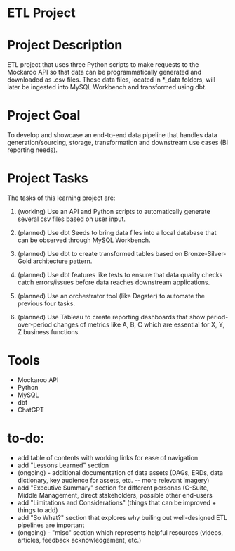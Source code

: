 # ETL Project 

# Project Description

ETL project that uses three Python scripts to make requests to the Mockaroo API so that data can be programmatically generated and downloaded as .csv files. These data files, located in *_data folders, will later be ingested into MySQL Workbench and transformed using dbt.

# Project Goal

To develop and showcase an end-to-end data pipeline that handles data generation/sourcing, storage, transformation and downstream use cases (BI reporting needs).

# Project Tasks

The tasks of this learning project are:

1) (working) Use an API and Python scripts to automatically generate several csv files based on user input.
   
2) (planned) Use dbt Seeds to bring data files into a local database that can be observed through MySQL Workbench.
   
3) (planned) Use dbt to create transformed tables based on Bronze-Silver-Gold architecture pattern.
   
4) (planned) Use dbt features like tests to ensure that data quality checks catch errors/issues before data reaches downstream applications.
   
5) (planned) Use an orchestrator tool (like Dagster) to automate the previous four tasks.
    
6) (planned) Use Tableau to create reporting dashboards that show period-over-period changes of metrics like A, B, C which are essential for X, Y, Z business functions.

# Tools 

- Mockaroo API
- Python 
- MySQL
- dbt
- ChatGPT 



# to-do:
- add table of contents with working links for ease of navigation
- add "Lessons Learned" section 
- (ongoing) - additional documentation of data assets (DAGs, ERDs, data dictionary, key audience for assets, etc. -- more relevant imagery) 
- add "Executive Summary" section for different personas (C-Suite, Middle Management, direct stakeholders, possible other end-users
- add "Limitations and Considerations" (things that can be improved + things to add)
- add "So What?" section that explores why builing out well-designed ETL pipelines are important
- (ongoing) - "misc" section which represents helpful resources (videos, articles, feedback acknowledgement, etc.)
